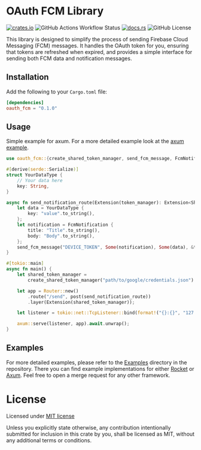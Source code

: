 OAuth FCM Library
=================

[<img alt="crates.io" src="https://img.shields.io/crates/v/oauth_fcm">](https://crates.io/crates/oauth_fcm)
![GitHub Actions Workflow Status](https://img.shields.io/github/actions/workflow/status/ywegel/oauth_fcm/pull_request.yml)
[<img alt="docs.rs" src="https://img.shields.io/docsrs/oauth_fcm">](https://docs.rs/oauth_fcm)
![GitHub License](https://img.shields.io/github/license/ywegel/oauth_fcm)


This library is designed to simplify the process of sending Firebase Cloud Messaging (FCM) messages. It
handles the OAuth token for you, ensuring that tokens are refreshed when expired, and provides
a simple interface for sending both FCM data and notification messages.

## Installation

Add the following to your `Cargo.toml` file:

```toml
[dependencies]
oauth_fcm = "0.1.0"
```

## Usage

Simple example for axum. For a more detailed example look at the [axum example](./examples/axum_example.rs).

```rust
use oauth_fcm::{create_shared_token_manager, send_fcm_message, FcmNotification, SharedTokenManager};

#[derive(serde::Serialize)]
struct YourDataType {
    // Your data here
    key: String,
}

async fn send_notification_route(Extension(token_manager): Extension<SharedTokenManager>, ) {
    let data = YourDataType {
        key: "value".to_string(),
    };
    let notification = FcmNotification {
        title: "Title".to_string(),
        body: "Body".to_string(),
    };
    send_fcm_message("DEVICE_TOKEN", Some(notification), Some(data), &token_manager, "PROJECT_ID").await.unwrap();
}

#[tokio::main]
async fn main() {
    let shared_token_manager =
        create_shared_token_manager("path/to/google/credentials.json").expect("Could not find credentials.json");

    let app = Router::new()
        .route("/send", post(send_notification_route))
        .layer(Extension(shared_token_manager));

    let listener = tokio::net::TcpListener::bind(format!("{}:{}", "127.0.0.1", "8080")).await.unwrap();

    axum::serve(listener, app).await.unwrap();
}
```

## Examples

For more detailed examples, please refer to the [Examples] directory in the repository. There you can find example
implementations for either [Rocket] or [Axum]. Feel free to open a merge request for any other framework.

[Rocket]: https://rocket.rs/
[Axum]: https://github.com/tokio-rs/axum

[Examples]: ./examples

# License

Licensed under [MIT license]

Unless you explicitly state otherwise, any contribution intentionally submitted
for inclusion in this crate by you, shall be licensed as MIT, without any additional terms or conditions.

[MIT license]: ./LICENSE
